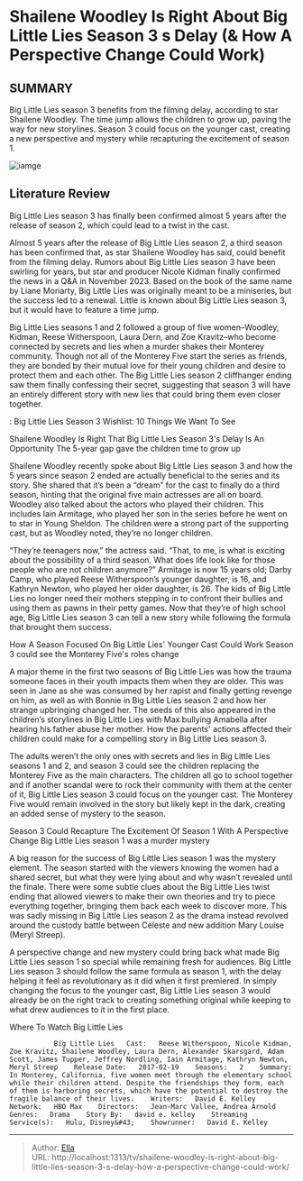 # Shailene Woodley Is Right About Big Little Lies Season 3 s Delay (&amp; How A Perspective Change Could Work)


## SUMMARY 



  Big Little Lies season 3 benefits from the filming delay, according to star Shailene Woodley.   The time jump allows the children to grow up, paving the way for new storylines.   Season 3 could focus on the younger cast, creating a new perspective and mystery while recapturing the excitement of season 1.  

![iamge](https://static1.srcdn.com/wordpress/wp-content/uploads/2024/01/big-little-lies-season-3-shailene-woodley-right-perspective-change.jpg)

## Literature Review
Big Little Lies season 3 has finally been confirmed almost 5 years after the release of season 2, which could lead to a twist in the cast.




Almost 5 years after the release of Big Little Lies season 2, a third season has been confirmed that, as star Shailene Woodley has said, could benefit from the filming delay. Rumors about Big Little Lies season 3 have been swirling for years, but star and producer Nicole Kidman finally confirmed the news in a Q&amp;A in November 2023. Based on the book of the same name by Liane Moriarty, Big Little Lies was originally meant to be a miniseries, but the success led to a renewal. Little is known about Big Little Lies season 3, but it would have to feature a time jump.




Big Little Lies seasons 1 and 2 followed a group of five women–Woodley, Kidman, Reese Witherspoon, Laura Dern, and Zoe Kravitz–who become connected by secrets and lies when a murder shakes their Monterey community. Though not all of the Monterey Five start the series as friends, they are bonded by their mutual love for their young children and desire to protect them and each other. The Big Little Lies season 2 cliffhanger ending saw them finally confessing their secret, suggesting that season 3 will have an entirely different story with new lies that could bring them even closer together. 

 : Big Little Lies Season 3 Wishlist: 10 Things We Want To See


 Shailene Woodley Is Right That Big Little Lies Season 3&#39;s Delay Is An Opportunity 
The 5-year gap gave the children time to grow up
          

Shailene Woodley recently spoke about Big Little Lies season 3 and how the 5 years since season 2 ended are actually beneficial to the series and its story. She shared that it’s been a “dream” for the cast to finally do a third season, hinting that the original five main actresses are all on board. Woodley also talked about the actors who played their children. This includes Iain Armitage, who played her son in the series before he went on to star in Young Sheldon. The children were a strong part of the supporting cast, but as Woodley noted, they’re no longer children.




“They’re teenagers now,” the actress said. “That, to me, is what is exciting about the possibility of a third season. What does life look like for those people who are not children anymore?” Armitage is now 15 years old; Darby Camp, who played Reese Witherspoon’s younger daughter, is 16, and Kathryn Newton, who played her older daughter, is 26. The kids of Big Little Lies no longer need their mothers stepping in to confront their bullies and using them as pawns in their petty games. Now that they’re of high school age, Big Little Lies season 3 can tell a new story while following the formula that brought them success.



 How A Season Focused On Big Little Lies&#39; Younger Cast Could Work 
Season 3 could see the Monterey Five&#39;s roles change
         

A major theme in the first two seasons of Big Little Lies was how the trauma someone faces in their youth impacts them when they are older. This was seen in Jane as she was consumed by her rapist and finally getting revenge on him, as well as with Bonnie in Big Little Lies season 2 and how her strange upbringing changed her. The seeds of this also appeared in the children’s storylines in Big Little Lies with Max bullying Amabella after hearing his father abuse her mother. How the parents&#39; actions affected their children could make for a compelling story in Big Little Lies season 3.




The adults weren’t the only ones with secrets and lies in Big Little Lies seasons 1 and 2, and season 3 could see the children replacing the Monterey Five as the main characters. The children all go to school together and if another scandal were to rock their community with them at the center of it, Big Little Lies season 3 could focus on the younger cast. The Monterey Five would remain involved in the story but likely kept in the dark, creating an added sense of mystery to the season.



 Season 3 Could Recapture The Excitement Of Season 1 With A Perspective Change 
Big Little Lies season 1 was a murder mystery
          

A big reason for the success of Big Little Lies season 1 was the mystery element. The season started with the viewers knowing the women had a shared secret, but what they were lying about and why wasn’t revealed until the finale. There were some subtle clues about the Big Little Lies twist ending that allowed viewers to make their own theories and try to piece everything together, bringing them back each week to discover more. This was sadly missing in Big Little Lies season 2 as the drama instead revolved around the custody battle between Celeste and new addition Mary Louise (Meryl Streep).




A perspective change and new mystery could bring back what made Big Little Lies season 1 so special while remaining fresh for audiences. Big Little Lies season 3 should follow the same formula as season 1, with the delay helping it feel as revolutionary as it did when it first premiered. In simply changing the focus to the younger cast, Big Little Lies season 3 would already be on the right track to creating something original while keeping to what drew audiences to it in the first place.

Where To Watch Big Little Lies

               Big Little Lies   Cast:   Reese Witherspoon, Nicole Kidman, Zoe Kravitz, Shailene Woodley, Laura Dern, Alexander Skarsgard, Adam Scott, James Tupper, Jeffrey Nordling, Iain Armitage, Kathryn Newton, Meryl Streep    Release Date:   2017-02-19    Seasons:   2    Summary:   In Monterey, California, five women meet through the elementary school while their children attend. Despite the friendships they form, each of them is harboring secrets, which have the potential to destroy the fragile balance of their lives.    Writers:   David E. Kelley    Network:   HBO Max    Directors:   Jean-Marc Vallee, Andrea Arnold    Genres:   Drama    Story By:   david e. kelley    Streaming Service(s):   Hulu, Disney&#43;    Showrunner:   David E. Kelley      

---

> Author: [Ella](https://instagram.hk.cn/)  
> URL: http://localhost:1313/tv/shailene-woodley-is-right-about-big-little-lies-season-3-s-delay-how-a-perspective-change-could-work/  

